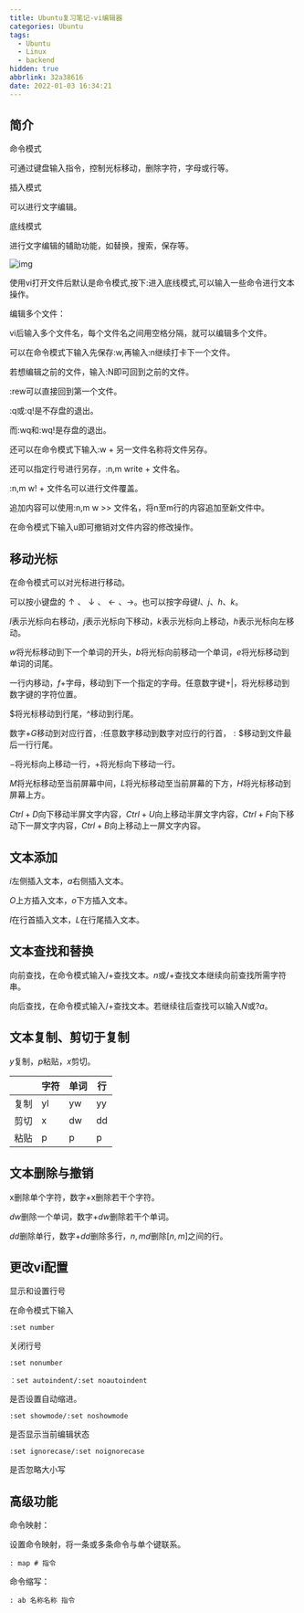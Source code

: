 ```yaml
---
title: Ubuntu复习笔记-vi编辑器
categories: Ubuntu
tags:
  - Ubuntu
  - Linux
  - backend
hidden: true
abbrlink: 32a38616
date: 2022-01-03 16:34:21
---
```


## 简介

命令模式

可通过键盘输入指令，控制光标移动，删除字符，字母或行等。

插入模式

可以进行文字编辑。

底线模式

进行文字编辑的辅助功能，如替换，搜索，保存等。

![img](https://gitee.com/cao_ziqiang/img/raw/master/20220103164356.jpeg)

使用vi打开文件后默认是命令模式,按下:进入底线模式,可以输入一些命令进行文本操作。

编辑多个文件：

vi后输入多个文件名，每个文件名之间用空格分隔，就可以编辑多个文件。

可以在命令模式下输入先保存:w,再输入:n继续打卡下一个文件。

若想编辑之前的文件，输入:N即可回到之前的文件。

:rew可以直接回到第一个文件。

:q或:q!是不存盘的退出。

而:wq和:wq!是存盘的退出。

还可以在命令模式下输入:w + 另一文件名称将文件另存。

还可以指定行号进行另存，:n,m write + 文件名。

:n,m w! + 文件名可以进行文件覆盖。

追加内容可以使用:n,m w >> 文件名，将n至m行的内容追加至新文件中。

在命令模式下输入u即可撤销对文件内容的修改操作。

## 移动光标

在命令模式可以对光标进行移动。

可以按小键盘的$↑、↓、←、→$。也可以按字母键$l、j、h、k$。

$l$表示光标向右移动，$j$表示光标向下移动，$k$表示光标向上移动，$h$表示光标向左移动。

$w$将光标移动到下一个单词的开头，$b$将光标向前移动一个单词，$e$将光标移动到单词的词尾。

一行内移动，$f+$字母，移动到下一个指定的字母。任意数字键+$|$，将光标移动到数字键的字符位置。

$\$$将光标移动到行尾，$\text{^}$移动到行尾。

数字+$G$移动到对应行首，:任意数字移动到数字对应行的行首，$:\$$移动到文件最后一行行尾。

$-$将光标向上移动一行，$+$将光标向下移动一行。

$M$将光标移动至当前屏幕中间，$L$将光标移动至当前屏幕的下方，$H$将光标移动到屏幕上方。

$Ctrl+D$向下移动半屏文字内容，$Ctrl+U$向上移动半屏文字内容，$Ctrl+F$向下移动下一屏文字内容，$Ctrl+B$向上移动上一屏文字内容。

## 文本添加

$i$左侧插入文本，$a$右侧插入文本。

$O$上方插入文本，$o$下方插入文本。

$I$在行首插入文本，$L$在行尾插入文本。

## 文本查找和替换

向前查找，在命令模式输入$/$+查找文本。$n$或$/$+查找文本继续向前查找所需字符串。

向后查找，在命令模式输入$/$+查找文本。若继续往后查找可以输入$N$或$?a$。

## 文本复制、剪切于复制

$y$复制，$p$粘贴，$x$剪切。

|      | 字符 | 单词 | 行   |
| ---- | ---- | ---- | ---- |
| 复制 | yl   | yw   | yy   |
| 剪切 | x    | dw   | dd   |
| 粘贴 | p    | p    | p    |

## 文本删除与撤销

x删除单个字符，数字+x删除若干个字符。

$dw$删除一个单词，数字+$dw$删除若干个单词。

$dd$删除单行，数字+$dd$删除多行，$n,md$删除$[n,m]$之间的行。

## 更改vi配置

显示和设置行号

在命令模式下输入

```vim
:set number
```

关闭行号

```vim
:set nonumber
```

```vim
：set autoindent/:set noautoindent
```

是否设置自动缩进。

```vim
:set showmode/:set noshowmode
```

是否显示当前编辑状态

```vim
:set ignorecase/:set noignorecase
```

是否忽略大小写

## 高级功能

命令映射：

设置命令映射，将一条或多条命令与单个键联系。

```vim
: map # 指令
```

命令缩写：

```vim
: ab 名称名称 指令
```

